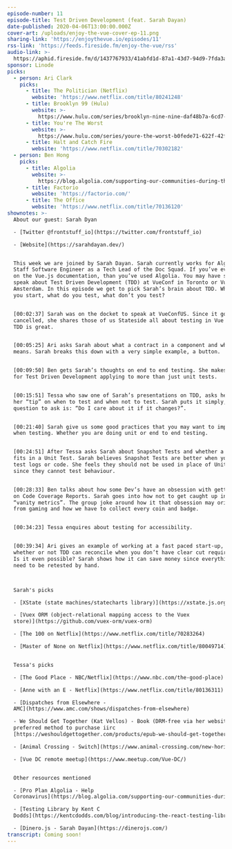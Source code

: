 ```yaml
---
episode-number: 11
episode-title: Test Driven Development (feat. Sarah Dayan)
date-published: 2020-04-06T13:00:00.000Z
cover-art: /uploads/enjoy-the-vue-cover-ep-11.png
sharing-link: 'https://enjoythevue.io/episodes/11'
rss-link: 'https://feeds.fireside.fm/enjoy-the-vue/rss'
audio-link: >-
  https://aphid.fireside.fm/d/1437767933/41abfd1d-87a1-43d7-94d9-7fda3a5120e1/39e14f8d-e5fc-4c0a-929f-0bda2ee9265c.mp3
sponsor: Linode
picks:
  - person: Ari Clark
    picks:
      - title: The Politician (Netflix)
        website: 'https://www.netflix.com/title/80241248'
      - title: Brooklyn 99 (Hulu)
        website: >-
          https://www.hulu.com/series/brooklyn-nine-nine-daf48b7a-6cd7-4ef6-b639-a4811ec95232
      - title: You're The Worst
        website: >-
          https://www.hulu.com/series/youre-the-worst-b0fede71-622f-42fe-b3e5-1c066540120b
      - title: Halt and Catch Fire
        website: 'https://www.netflix.com/title/70302182'
  - person: Ben Hong
    picks:
      - title: Algolia
        website: >-
          https://blog.algolia.com/supporting-our-communities-during-this-time-of-need/
      - title: Factorio
        website: 'https://factorio.com/'
      - title: The Office
        website: 'https://www.netflix.com/title/70136120'
shownotes: >-
  About our guest: Sarah Dyan

  - [Twitter @frontstuff_io](https://twitter.com/frontstuff_io)

  - [Website](https://sarahdayan.dev/)


  This week we are joined by Sarah Dayan. Sarah currently works for Algolia as a
  Staff Software Engineer as a Tech Lead of the Doc Squad. If you’ve ever gone
  on the Vue.js documentation, than you’ve used Algolia. You may have seen Sarah
  speak about Test Driven Development (TDD) at VueConf in Toronto or Vue.js
  Amsterdam. In this episode we get to pick Sarah’s brain about TDD. Where do
  you start, what do you test, what don’t you test?


  [00:02:37] Sarah was on the docket to speak at VueConfUS. Since it got
  cancelled, she shares those of us Stateside all about testing in Vue and why
  TDD is great.   


  [00:05:25] Ari asks Sarah about what a contract in a component and what it
  means. Sarah breaks this down with a very simple example, a button. 


  [00:09:50] Ben gets Sarah’s thoughts on end to end testing. She makes a case
  for Test Driven Development applying to more than just unit tests. 


  [00:15:51] Tessa who saw one of Sarah’s presentations on TDD, asks her about
  her “tip” on when to test and when not to test. Sarah puts it simply, the
  question to ask is: “Do I care about it if it changes?”. 


  [00:21:40] Sarah give us some good practices that you may want to implement
  when testing. Whether you are doing unit or end to end testing. 


  [00:24:51] After Tessa asks Sarah about Snapshot Tests and whether a link text
  fits in a Unit Test. Sarah believes Snapshot Tests are better when you want to
  test logs or code. She feels they should not be used in place of Unit Tests,
  since they cannot test behaviour. 


  [00:28:33] Ben talks about how some Dev’s have an obsession with getting 100’s
  on Code Coverage Reports. Sarah goes into how not to get caught up in the
  “vanity metrics”. The group joke around how it that obsession may originate
  from gaming and how we have to collect every coin and badge. 


  [00:34:23] Tessa enquires about testing for accessibility.  


  [00:39:34] Ari gives an example of working at a fast paced start-up, and
  whether or not TDD can reconcile when you don’t have clear cut requirements.
  Is it even possible? Sarah shows how it can save money since everything won’t
  need to be retested by hand. 



  Sarah's picks

  - [XState (state machines/statecharts library)](https://xstate.js.org/)

  - [Vuex ORM (object-relational mapping access to the Vuex
  store)](https://github.com/vuex-orm/vuex-orm)

  - [The 100 on Netflix](https://www.netflix.com/title/70283264)

  - [Master of None on Netflix](https://www.netflix.com/title/80049714)


  Tessa's picks

  - [The Good Place - NBC/Netflix](https://www.nbc.com/the-good-place)

  - [Anne with an E - Netflix](https://www.netflix.com/title/80136311)

  - [Dispatches from Elsewhere -
  AMC](https://www.amc.com/shows/dispatches-from-elsewhere)

  - We Should Get Together (Kat Vellos) - Book (DRM-free via her website and her
  preferred method to purchase iirc
  [https://weshouldgettogether.com/products/epub-we-should-get-together-the-secret-to-cultivating-better-friendships](https://weshouldgettogether.com/products/epub-we-should-get-together-the-secret-to-cultivating-better-friendships))

  - [Animal Crossing - Switch](https://www.animal-crossing.com/new-horizons/)

  - [Vue DC remote meetup](https://www.meetup.com/Vue-DC/)


  Other resources mentioned

  - [Pro Plan Algolia - Help
  Coronavirus](https://blog.algolia.com/supporting-our-communities-during-this-time-of-need/)

  - [Testing Library by Kent C
  Dodds](https://kentcdodds.com/blog/introducing-the-react-testing-library)

  - [Dinero.js - Sarah Dayan](https://dinerojs.com/)
transcript: Coming soon!
---
```

